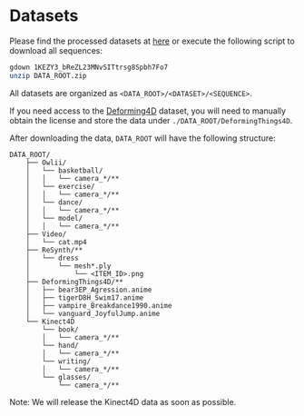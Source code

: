 # Datasets

Please find the processed datasets at [here](https://drive.google.com/file/d/1KEZY3_bReZL23MNvSITtrsg8Spbh7Fo7/view?usp=sharing) or execute the following script to download all sequences:
```bash
gdown 1KEZY3_bReZL23MNvSITtrsg8Spbh7Fo7
unzip DATA_ROOT.zip
```
All datasets are organized as `<DATA_ROOT>/<DATASET>/<SEQUENCE>`.

If you need access to the [Deforming4D](https://github.com/rabbityl/DeformingThings4D) dataset, you will need to manually obtain the license and store the data under `./DATA_ROOT/DeformingThings4D`. 

After downloading the data, `DATA_ROOT` will have the following structure: 

```
DATA_ROOT/
    ├── Owlii/
    │   └── basketball/
    │   │   └── camera_*/**
    │   └── exercise/
    │   │   └── camera_*/**
    │   └── dance/
    │   │   └── camera_*/**
    │   └── model/
    │   │   └── camera_*/**
    ├── Video/
    │   └── cat.mp4
    ├── ReSynth/**
    │   └── dress
    │       └── mesh*.ply
    │           └── <ITEM_ID>.png
    ├── DeformingThings4D/**
    │   ├── bear3EP_Agression.anime
    │   ├── tigerD8H_Swim17.anime
    │   ├── vampire_Breakdance1990.anime
    │   └── vanguard_JoyfulJump.anime
    └── Kinect4D
        └── book/
        │   └── camera_*/**
        └── hand/
        │   └── camera_*/**
        └── writing/
        │   └── camera_*/**
        └── glasses/
            └── camera_*/**
```
Note: We will release the Kinect4D data as soon as possible. 
